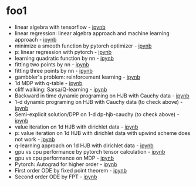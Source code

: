 # foo1

- linear algebra with tensorflow - [ipynb](src/linalg_tf.ipynb)
- linear regression: linear algebra approach and machine learning approach - [ipynb](src/linreg.ipynb)
- minimize a smooth function by pytorch optimizer - [ipynb](src/min_fun.ipynb)
- p: linear regression with pytorch - [ipynb](src/linreg_torch_v01.ipynb)
- learning quadratic function by nn - [ipynb](src/Copy_of_Copy_of_learning_quadratic_function_by_nn.ipynb)
- fitting two points by nn - [ipynb](src/fitting-two-pts-by-nn.ipynb)
- fitting three points by nn - [ipynb](src/fit-3-pts-by-nn.ipynb)
- gambbler's problem: reinforcement learning - [ipynb](src/gambler_v01.ipynb)
- 1d MDP with q-table - [ipynb](src/mdp_1d_qtable.ipynb)
- cliff walking: Sarsa/Q-learning - [ipynb](src/cliff_v01.ipynb)
- Backward in time dynamic programing on HJB with Cauchy data - [ipynb](src/dp_hjb_cauchy.ipynb)
- 1-d dynamic programing on HJB with Cauchy data (to check above) - [ipynb](src/dp_hjb_cauchy_ex1d.ipynb)
- Semi-explicit solution/DPP on 1-d dp-hjb-cauchy (to check above) -[ipynb](src/dp_hjb_1d_v1.ipynb)
- value iteration on 1d HJB with dirichlet data - [ipynb](src/value_iter_dirichlet_1d_v01.ipynb)
- p: value iteration on 1d HJB with dirichlet data with upwind scheme does not work - [ipynb](src/value_iter_hjb_upwind.ipynb)
- q-learning approach on  1d HJB with dirichlet data - [ipynb](src/q_learning_dirichlet_1d.ipynb)
- gpu vs cpu performance by pytorch tensor calculation - [ipynb](src/gpu_vs_cpu.ipynb)
- gpu vs cpu performance on MDP - [ipynb](src/gpu2cpu.ipynb)
- Pytorch: Autograd for higher order - [ipynb](src/autograd01.ipynb)
- First order ODE by fixed point theorem - [ipynb](src/ode01.ipynb)
- Second order ODE by FPT - [ipynb](src/ode02.ipynb)



